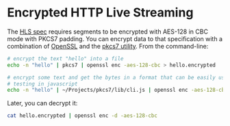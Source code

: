 # Encrypted HTTP Live Streaming
The [HLS spec](http://tools.ietf.org/html/draft-pantos-http-live-streaming-13#section-6.2.3) requires segments to be encrypted with AES-128 in CBC mode with PKCS7 padding. You can encrypt data to that specification with a combination of [OpenSSL](https://www.openssl.org/) and the [pkcs7 utility](https://github.com/brightcove/pkcs7). From the command-line:

```sh
# encrypt the text "hello" into a file
echo -n "hello" | pkcs7 | openssl enc -aes-128-cbc > hello.encrypted

# encrypt some text and get the bytes in a format that can be easily used for
# testing in javascript
echo -n "hello" | ~/Projects/pkcs7/lib/cli.js | openssl enc -aes-128-cbc | xxd -i
```

Later, you can decrypt it:

```sh
cat hello.encrypted | openssl enc -d -aes-128-cbc
```
